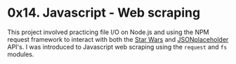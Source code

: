 # 0x14. Javascript - Web scraping

This project involved practicing file I/O on Node.js and using the NPM request framework to interact with both the [Star Wars](https://swapi.co/) and [JSONplaceholder](https://jsonplaceholder.typicode.com/) API's. I was introduced to Javascript web scraping using the `request` and `fs` modules.
